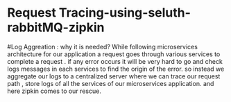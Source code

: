 # Request Tracing-using-seluth-rabbitMQ-zipkin

#Log Aggreation : why it is needed?
 While following microservices architecture for our application a request goes through various services to complete a request .
 if any error occurs it will be very hard to go and check logs messages in each services to find the origin of the error. 
 so instead we aggregate our logs to a centralized server where we can trace our request path , store logs of all the services of our 
 microservices application. and here zipkin comes to our rescue.
 
